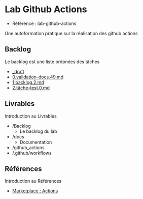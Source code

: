 # Lab Github Actions 

- Référence :  lab-github-actions 

Une autoformation pratique sur la réalisation des github actions  

## Backlog 

Le backlog est une liste ordonées des tâches 

- [_draft](./Backlog/_draft) 
- [0.validation-docs.49.md](./Backlog/0.validation-docs.49.md) 
- [1.backlog.2.md](./Backlog/1.backlog.2.md) 
- [2.tâche-test.0.md](./Backlog/2.tâche-test.0.md) 
## Livrables 

Introduction au Livrables 

- /Backlog 
  - Le backlog du lab 
- /docs 
  - Documentation 
- /github_actions 
- /.github/workflows 
## Références 

Introduction au Références 

- [Marketplace : Actions](https://github.com/marketplace?category=project-management&query=label&type=actions) 

